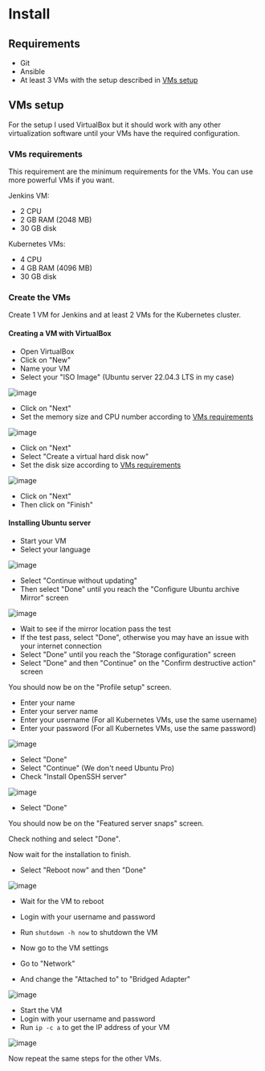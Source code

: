 # Install

## Requirements

- Git
- Ansible
- At least 3 VMs with the setup described in [VMs setup](#vms-setup)

## VMs setup

For the setup I used VirtualBox but it should work with any other virtualization software until your VMs have the required configuration.

### VMs requirements

This requirement are the minimum requirements for the VMs. You can use more powerful VMs if you want.

Jenkins VM:

- 2 CPU
- 2 GB RAM (2048 MB)
- 30 GB disk

Kubernetes VMs:

- 4 CPU
- 4 GB RAM (4096 MB)
- 30 GB disk

### Create the VMs

Create 1 VM for Jenkins and at least 2 VMs for the Kubernetes cluster.

#### Creating a VM with VirtualBox

- Open VirtualBox
- Click on "New"
- Name your VM
- Select your "ISO Image" (Ubuntu server 22.04.3 LTS in my case)

![image](images/VMSetupPartOne.png)

- Click on "Next"
- Set the memory size and CPU number according to [VMs requirements](#vms-requirements)

![image](images/VMSetupPartTwo.png)

- Click on "Next"
- Select "Create a virtual hard disk now"
- Set the disk size according to [VMs requirements](#vms-requirements)

![image](images/VMSetupPartThree.png)

- Click on "Next"
- Then click on "Finish"

#### Installing Ubuntu server

- Start your VM
- Select your language

![image](images/OSSelectLanguage.png)

- Select "Continue without updating"
- Then select "Done" until you reach the "Configure Ubuntu archive Mirror" screen

![image](images/OSConfigureUbuntuArchiveMirror.png)

- Wait to see if the mirror location pass the test
- If the test pass, select "Done", otherwise you may have an issue with your internet connection
- Select "Done" until you reach the "Storage configuration" screen
- Select "Done" and then "Continue" on the "Confirm destructive action" screen

You should now be on the "Profile setup" screen.

- Enter your name
- Enter your server name
- Enter your username (For all Kubernetes VMs, use the same username)
- Enter your password (For all Kubernetes VMs, use the same password)

![image](images/OSProfileSetup.png)

- Select "Done"
- Select "Continue" (We don't need Ubuntu Pro)
- Check "Install OpenSSH server"

![image](images/OSInstallOpenSSHServer.png)

- Select "Done"

You should now be on the "Featured server snaps" screen.

Check nothing and select "Done".

<!-- ![image](images/OSFeaturedServerSnaps.png) -->

Now wait for the installation to finish.

- Select "Reboot now" and then "Done"

![image](images/OSRebootNow.png)

- Wait for the VM to reboot
- Login with your username and password
- Run `shutdown -h now` to shutdown the VM

- Now go to the VM settings
- Go to "Network"
- And change the "Attached to" to "Bridged Adapter"

![image](images/VMSetupNetwork.png)

- Start the VM
- Login with your username and password
- Run `ip -c a` to get the IP address of your VM

![image](images/OSGetIp.png)

Now repeat the same steps for the other VMs.
